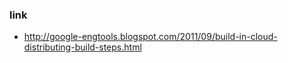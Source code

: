 

### link
- http://google-engtools.blogspot.com/2011/09/build-in-cloud-distributing-build-steps.html
